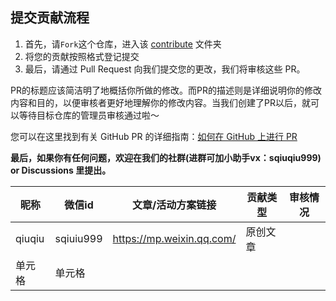 ## 提交贡献流程

  1. 首先，请`Fork`这个仓库，进入该 [contribute](https://github.com/openbuildxyz/build_web3_together/blob/main/contribute.md) 文件夹
  2. 将您的贡献按照格式登记提交
  3. 最后，请通过 Pull Request 向我们提交您的更改，我们将审核这些 PR。

PR的标题应该简洁明了地概括你所做的修改。而PR的描述则是详细说明你的修改内容和目的，以便审核者更好地理解你的修改内容。当我们创建了PR以后，就可以等待目标仓库的管理员审核通过啦～

您可以在这里找到有关 GitHub PR 的详细指南：[如何在 GitHub 上进行 PR](https://opensource.com/article/19/7/create-pull-request-github)

**最后，如果你有任何问题，欢迎在我们的社群(进群可加小助手vx：sqiuqiu999) or Discussions 里提出。**


|  昵称   | 微信id  | 文章/活动方案链接 | 贡献类型 | 审核情况  | 
|  ----  | ----  |---- | ----  | ----  |
| qiuqiu | sqiuiu999 | https://mp.weixin.qq.com/ | 原创文章  
| 单元格  | 单元格 |  
